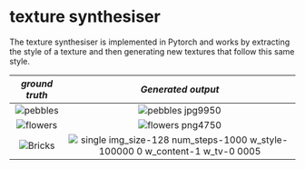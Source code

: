 # texture synthesiser
 
The texture synthesiser is implemented in Pytorch and works by extracting the style of a texture and then generating new textures that follow this same style.

| *ground truth* | *Generated output* |
|:--:|:--:| 
|![pebbles](https://github.com/LukasZim/texture-synthesiser/assets/45073293/713a78c8-7569-4e2a-8fab-99578c982324)|![pebbles jpg9950](https://github.com/LukasZim/texture-synthesiser/assets/45073293/fb27ffa7-b202-4e1b-973f-1500d00c3f86)|
|![flowers](https://github.com/LukasZim/texture-synthesiser/assets/45073293/e9b73b72-e32b-4095-a502-433cbe63090d)|![flowers png4750](https://github.com/LukasZim/texture-synthesiser/assets/45073293/8bcb3251-4fac-48ea-abf9-fcefaa95ff95)|
|![Bricks](https://github.com/LukasZim/texture-synthesiser/assets/45073293/a831114c-c168-4421-a675-c5a363201e66)|![single img_size-128 num_steps-1000 w_style-100000 0 w_content-1 w_tv-0 0005](https://github.com/LukasZim/texture-synthesiser/assets/45073293/affd5350-7ebf-4801-bed1-e31582c1a575)|








